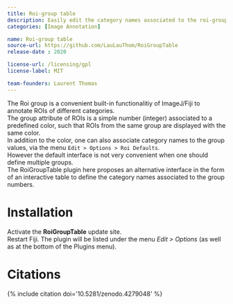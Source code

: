 ```yaml
---
title: Roi-group table
description: Easily edit the category names associated to the roi-groups
categories: [Image Annotation]

name: Roi-group table
source-url: https://github.com/LauLauThom/RoiGroupTable
release-date : 2020

license-url: /licensing/gpl
license-label: MIT

team-founders: Laurent Thomas
---
```


The Roi group is a convenient built-in functionalitiy of ImageJ/Fiji to annotate ROIs of different categories.  
The group attribute of ROIs is a simple number (integer) associated to a predefined color, such that ROIs from the same group are displayed with the same color.  
In addition to the color, one can also associate category names to the group values, via the menu `Edit > Options > Roi Defaults`.   
However the default interface is not very convenient when one should define multiple groups.  
The RoiGroupTable plugin here proposes an alternative interface in the form of an interactive table to define the category names associated to the group numbers. 


# Installation

Activate the **RoiGroupTable** update site.  
Restart Fiji. The plugin will be listed under the menu *Edit > Options* (as well as at the bottom of the Plugins menu).   


# Citations
{% include citation doi='10.5281/zenodo.4279048' %}

    

